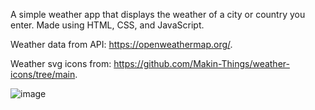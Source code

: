 A simple weather app that displays the weather of a city or country you enter. Made using HTML, CSS, and JavaScript.

Weather data from API: https://openweathermap.org/.

Weather svg icons from: https://github.com/Makin-Things/weather-icons/tree/main.

![image](https://github.com/user-attachments/assets/d71e4203-9a27-4a62-ab06-0b82c68dddae)
